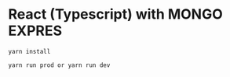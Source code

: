 React (Typescript) with MONGO EXPRES
====================================================================

```
yarn install

yarn run prod or yarn run dev
```
